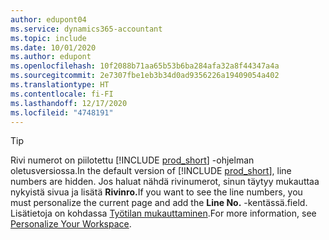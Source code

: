 ```yaml
---
author: edupont04
ms.service: dynamics365-accountant
ms.topic: include
ms.date: 10/01/2020
ms.author: edupont
ms.openlocfilehash: 10f2088b71aa65b53b6ba284afa32a8f44347a4a
ms.sourcegitcommit: 2e7307fbe1eb3b34d0ad9356226a19409054a402
ms.translationtype: HT
ms.contentlocale: fi-FI
ms.lasthandoff: 12/17/2020
ms.locfileid: "4748191"
---
```

> [!TIP]
> <span data-ttu-id="17d7d-101">Rivi numerot on piilotettu [!INCLUDE [prod_short](prod_short.md)] -ohjelman oletusversiossa.</span><span class="sxs-lookup"><span data-stu-id="17d7d-101">In the default version of [!INCLUDE [prod_short](prod_short.md)], line numbers are hidden.</span></span> <span data-ttu-id="17d7d-102">Jos haluat nähdä rivinumerot, sinun täytyy mukauttaa nykyistä sivua ja lisätä **Rivinro.**</span><span class="sxs-lookup"><span data-stu-id="17d7d-102">If you want to see the line numbers, you must personalize the current page and add the **Line No.**</span></span> <span data-ttu-id="17d7d-103">-kentässä.</span><span class="sxs-lookup"><span data-stu-id="17d7d-103">field.</span></span> <span data-ttu-id="17d7d-104">Lisätietoja on kohdassa [Työtilan mukauttaminen](../ui-personalization-user.md#to-start-personalizing-a-page-through-the-personalizing-banner).</span><span class="sxs-lookup"><span data-stu-id="17d7d-104">For more information, see [Personalize Your Workspace](../ui-personalization-user.md#to-start-personalizing-a-page-through-the-personalizing-banner).</span></span>  
